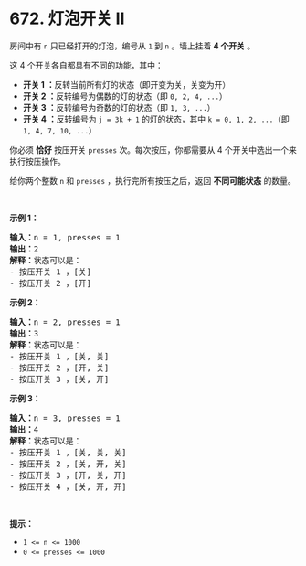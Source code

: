 # 672. 灯泡开关 Ⅱ 

<p>房间中有 <code>n</code>&nbsp;只已经打开的灯泡，编号从 <code>1</code> 到 <code>n</code> 。墙上挂着 <strong>4 个开关</strong> 。</p>

<p>这 4 个开关各自都具有不同的功能，其中：</p>

<ul>
	<li><strong>开关 1 ：</strong>反转当前所有灯的状态（即开变为关，关变为开）</li>
	<li><strong>开关 2 ：</strong>反转编号为偶数的灯的状态（即 <code>0, 2, 4, ...</code>）</li>
	<li><strong>开关 3 ：</strong>反转编号为奇数的灯的状态（即 <code>1, 3, ...</code>）</li>
	<li><strong>开关 4 ：</strong>反转编号为 <code>j = 3k + 1</code> 的灯的状态，其中 <code>k = 0, 1, 2, ...</code>（即 <code>1, 4, 7, 10, ...</code>）</li>
</ul>

<p>你必须 <strong>恰好</strong> 按压开关 <code>presses</code> 次。每次按压，你都需要从 4 个开关中选出一个来执行按压操作。</p>

<p>给你两个整数 <code>n</code> 和 <code>presses</code> ，执行完所有按压之后，返回 <strong>不同可能状态</strong> 的数量。</p>

<p>&nbsp;</p>

<p><strong>示例 1：</strong></p>

<pre>
<strong>输入：</strong>n = 1, presses = 1
<strong>输出：</strong>2
<strong>解释：</strong>状态可以是：
- 按压开关 1 ，[关]
- 按压开关 2 ，[开]
</pre>

<p><strong>示例 2：</strong></p>

<pre>
<strong>输入：</strong>n = 2, presses = 1
<strong>输出：</strong>3
<strong>解释：</strong>状态可以是：
- 按压开关 1 ，[关, 关]
- 按压开关 2 ，[开, 关]
- 按压开关 3 ，[关, 开]
</pre>

<p><strong>示例 3：</strong></p>

<pre>
<strong>输入：</strong>n = 3, presses = 1
<strong>输出：</strong>4
<strong>解释：</strong>状态可以是：
- 按压开关 1 ，[关, 关, 关]
- 按压开关 2 ，[关, 开, 关]
- 按压开关 3 ，[开, 关, 开]
- 按压开关 4 ，[关, 开, 开]
</pre>

<p>&nbsp;</p>

<p><strong>提示：</strong></p>

<ul>
	<li><code>1 &lt;= n &lt;= 1000</code></li>
	<li><code>0 &lt;= presses &lt;= 1000</code></li>
</ul>
